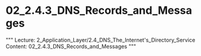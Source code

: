 # 02_2.4.3_DNS_Records_and_Messages

"""
Lecture: 2_Application_Layer/2.4_DNS_The_Internet's_Directory_Service
Content: 02_2.4.3_DNS_Records_and_Messages
"""

